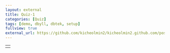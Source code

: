 ```yaml
---
layout: external
title: Quiz-1
categories: [Quiz]
tags: [demo, dbyll, dbtek, setup]
fullview: true
external_url: https://github.com/kicheolmin2/kicheolmin2.github.com/posts/2013-11-15-Quiz-1.md
---
```


<!DOCTYPE html>
<html>
<head>
<title>Javascript PC Emulator</title>
<style>
.term {
    font-family: courier,fixed,swiss,monospace,sans-serif;
    font-size: 14px;
    color: #f0f0f0;
    background: #000000;
}

.termReverse {
    color: #000000;
    background: #00ff00;
}
#note {
    font-size: 12px;
}
#copyright {
    font-size: 10px;
}
#clipboard {
    font-size: 12px;
}
</style>
</head>
<body onload="start()">
<table border="0">
<tr valign="top"><td>
<script type="text/javascript" src="utils.js"></script>
<script type="text/javascript" src="term.js"></script>
<script type="text/javascript" src="cpux86.js"></script>
<script type="text/javascript" src="jslinux.js"></script>
</table>
</body>
</html>





